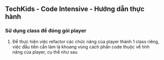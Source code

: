 ## TechKids - Code Intensive - Hướng dẫn thực hành
### Sử dụng class để đóng gói player

1. Để thực hiện việc refactor các chức năng của player thành 1 class riêng, việc đầu tiên cần làm là khoang vùng cách phần code thuộc về tính năng của player, cụ thể như sau


